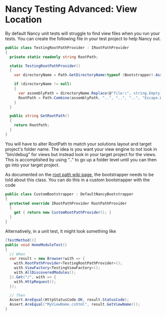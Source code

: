 # Nancy Testing Advanced: View Location

By default Nancy unit tests will struggle to find view files when you run your tests.  You can create the following file in your test project to help Nancy out.

```c#
public class TestingRootPathProvider : IRootPathProvider
{
  private static readonly string RootPath;

  static TestingRootPathProvider()
  {
    var directoryName = Path.GetDirectoryName(typeof (Bootstrapper).Assembly.CodeBase);

    if (directoryName != null)
    {
      var assemblyPath = directoryName.Replace(@"file:\", string.Empty);
      RootPath = Path.Combine(assemblyPath, "..", "..", "..", "Escape.Web");
    }
  }

  public string GetRootPath()
  {
    return RootPath;
  }
}
```

You will have to alter RootPath to match your solutions layout and target project's folder name. The idea is you want your view engine to not look in "bin/debug" for views but instead look in your target project for the views.  This is accomplished by using ".." to go up a folder level until you can then go into your target project.

As documented on the [root path wiki page](https://github.com/NancyFx/Nancy/wiki/The-root-path), the bootstrapper needs to be told about this class.  You can do this in a custom bootstrapper with the code

```c#
public class CustomBootstrapper : DefaultNancyBootstrapper
{
  protected override IRootPathProvider RootPathProvider
  {
    get { return new CustomRootPathProvider(); }
  }
}
```

Alternatively, in a unit test, it might look something like

```c#
[TestMethod()]
public void HomeModuleTest()
{
  // When
  var result = new Browser(with => {
    with.RootPathProvider<TestingRootPathProvider>();
    with.ViewFactory<TestingViewFactory>();
    with.AllDiscoveredModules();
  }).Get("/", with => {
    with.HttpRequest();
  });

  // Then
  Assert.AreEqual(HttpStatusCode.OK, result.StatusCode);
  Assert.AreEqual("MyViewName.cshtml", result.GetViewName());
}
```